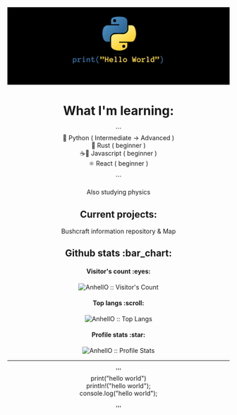 <picture>
  <img src="./PYJSRS.gif">
</picture>


<h1 align="center"> What I'm learning: </h1>
<p align="center">
  ```<br>
    🐍 Python ( Intermediate -> Advanced ) <br>
    🦀 Rust ( beginner ) <br>
    ☕📜 Javascript ( beginner ) <br>
    ⚛ React ( beginner ) <br><br>
  ```
</p>
<p align="center">Also studying physics</p>

<h2 align="center"> Current projects: </h2>
<p align="center">Bushcraft information repository & Map</p>

<h2 align="center">Github stats :bar_chart:</h2>

<h4 align="center">Visitor's count :eyes:</h4>
<p align="center"><img src="https://profile-counter.glitch.me/{TheNortheWind}/count.svg" alt="AnhellO :: Visitor's Count" /></p>

<h4 align="center">Top langs :scroll:</h4>

<p align="center"><img src="https://github-readme-stats.vercel.app/api/top-langs/?username=TheNortheWind&langs_count=10&theme=tokyonight&layout=compact" alt="AnhellO :: Top Langs" /></p>

<h4 align="center">Profile stats :star:</h4>

<p align="center"><img src="https://github-readme-stats.vercel.app/api?username=TheNortheWind&show_icons=true&theme=synthwave" alt="AnhellO :: Profile Stats" /></p>
<hr>
<p align="center">
  '''<br>
  print("hello world")<br>
  println!("hello world");<br>
  console.log("hello world");<br><br>
  '''
</p>
